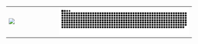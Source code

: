 <table>
  <tbody>
    <tr>
      <td width="27%">
        <img src="https://github-readme-stats.vercel.app/api?username=monetjoe&hide_rank=true&show_icons=true&theme=dracula">
      </td>
      <td>
        <picture>
          <source media="(prefers-color-scheme: dark)" srcset="https://raw.githubusercontent.com/monetjoe/monetjoe/output/github-contribution-grid-snake-dark.svg">
          <source media="(prefers-color-scheme: light)" srcset="https://raw.githubusercontent.com/monetjoe/monetjoe/output/github-contribution-grid-snake.svg">
          <img alt="github contribution grid snake animation" src="https://raw.githubusercontent.com/monetjoe/monetjoe/output/github-contribution-grid-snake.svg">
        </picture>
      </td>
    </tr>
  </tbody>
</table>


